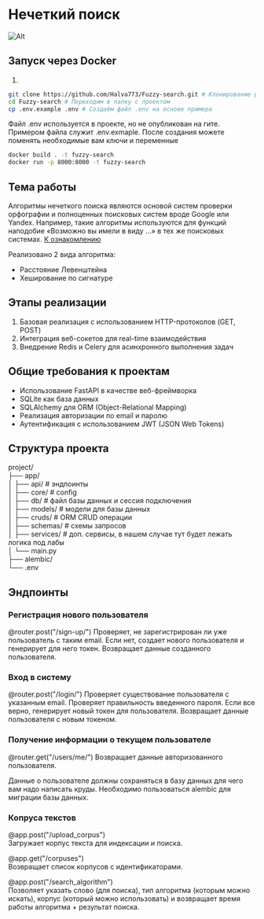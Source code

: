 # Нечеткий поиск

![Alt](https://repobeats.axiom.co/api/embed/d548e6048342d76888356f912d6991d3a418b5ae.svg "Repobeats analytics image")

## Запуск через Docker

1. 
```bash
git clone https://github.com/Halva773/Fuzzy-search.git # Клонирование репозитория
cd Fuzzy-search # Переходим в папку с проектом
cp .env.example .env # Создаём файл .env на основе примера
```
Файл .env используется в проекте, но не опубликован на гите. Примером файла служит .env.exmaple. После создания можете поменять необходимые вам ключи и переменные

```bash
docker build . -t fuzzy-search
docker run -p 8000:8000 -t fuzzy-search
```

## Тема работы
Алгоритмы нечеткого поиска являются основой систем проверки орфографии и полноценных поисковых систем вроде Google или Yandex. Например, такие алгоритмы используются для функций наподобие «Возможно вы имели в виду …» в тех же поисковых системах.
[К ознакомлению](https://habr.com/ru/articles/114997/)

Реализовано 2 вида алгоритма:
- Расстояние Левенштейна
- Хеширование по сигнатуре

## Этапы реализации

1. Базовая реализация с использованием HTTP-протоколов (GET, POST)
2. Интеграция веб-сокетов для real-time взаимодействия
3. Внедрение Redis и Celery для асинхронного выполнения задач

## Общие требования к проектам

- Использование FastAPI в качестве веб-фреймворка
- SQLite как база данных
- SQLAlchemy для ORM (Object-Relational Mapping)
- Реализация авторизации по email и паролю
- Аутентификация с использованием JWT (JSON Web Tokens)

## Структура проекта

project/<br>
├── app/<br>
│   ├── api/           # эндпоинты<br>
│   ├── core/          # config <br>
│   ├── db/            # файл базы данных и сессия подключения <br>
│   ├── models/        # модели для базы данных<br>
│   ├── cruds/         # ORM CRUD операции<br>
│   ├── schemas/       # схемы запросов <br>
│   ├── services/      # доп. сервисы, в нашем случае тут будет лежать логика под лабы <br>
│   └── main.py<br>
├── alembic/<br>
└── .env<br>

## Эндпоинты

### Регистрация нового пользователя
@router.post("/sign-up/")
Проверяет, не зарегистрирован ли уже пользователь с таким email.
Если нет, создает нового пользователя и генерирует для него токен.
Возвращает данные созданного пользователя.

### Вход в систему
@router.post("/login/")
Проверяет существование пользователя с указанным email.
Проверяет правильность введенного пароля.
Если все верно, генерирует новый токен для пользователя.
Возвращает данные пользователя с новым токеном.

### Получение информации о текущем пользователе
@router.get("/users/me/")
Возвращает данные авторизованного пользователя.

Данные о пользователе должны сохраняться в базу данных для чего вам надо написать круды.
Необходимо пользоваться alembic для миграции базы данных.

### Копруса текстов

@app.post("/upload_corpus")<br>
Загружает корпус текста для индексации и поиска.

@app.get("/corpuses")<br>
Возвращает список корпусов c идентификаторами.

@app.post("/search_algorithm")<br>
Позволяет указать слово (для поиска), тип алгоритма (которым можно искать), корпус (который можно использовать) и возвращает время работы алгоритма + результат поиска.
